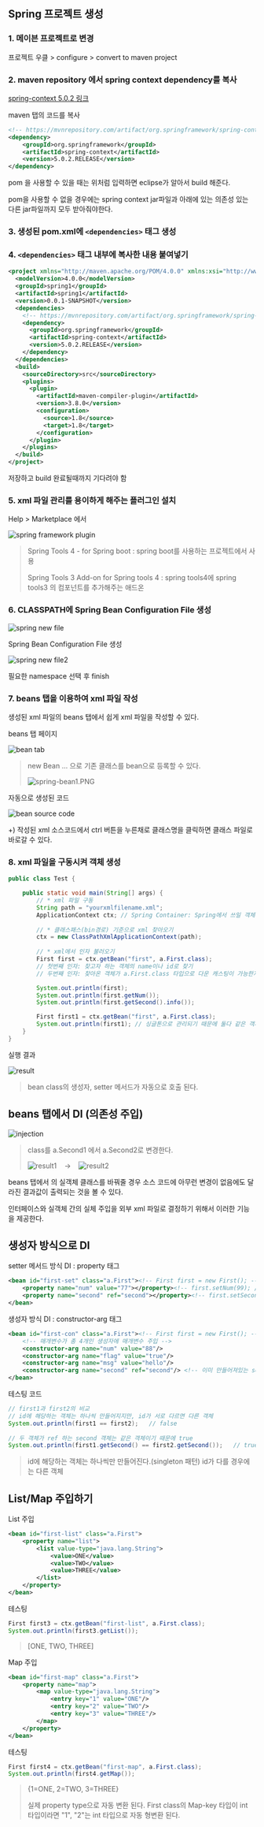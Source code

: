 ## Spring 프로젝트 생성

### 1. 메이븐 프로젝트로 변경
프로젝트 우클 > configure > convert to maven project

### 2. maven repository 에서 spring context dependency를 복사
[spring-context 5.0.2 링크](https://mvnrepository.com/artifact/org.springframework/spring-context/5.0.2.RELEASE)

maven 탭의 코드를 복사
```xml
<!-- https://mvnrepository.com/artifact/org.springframework/spring-context -->
<dependency>
    <groupId>org.springframework</groupId>
    <artifactId>spring-context</artifactId>
    <version>5.0.2.RELEASE</version>
</dependency>
```

pom 을 사용할 수 있을 때는 위처럼 입력하면 eclipse가 알아서 build 해준다.

pom을 사용할 수 없을 경우에는 spring context jar파일과 아래에 있는 의존성 있는 다른 jar파일까지 모두 받아줘야한다.

### 3. 생성된 pom.xml에 `<dependencies>` 태그 생성

### 4. `<dependencies>` 태그 내부에 복사한 내용 붙여넣기

```xml
<project xmlns="http://maven.apache.org/POM/4.0.0" xmlns:xsi="http://www.w3.org/2001/XMLSchema-instance" xsi:schemaLocation="http://maven.apache.org/POM/4.0.0 http://maven.apache.org/xsd/maven-4.0.0.xsd">
  <modelVersion>4.0.0</modelVersion>
  <groupId>spring1</groupId>
  <artifactId>spring1</artifactId>
  <version>0.0.1-SNAPSHOT</version>
  <dependencies>
    <!-- https://mvnrepository.com/artifact/org.springframework/spring-context -->
    <dependency>
      <groupId>org.springframework</groupId>
      <artifactId>spring-context</artifactId>
      <version>5.0.2.RELEASE</version>
    </dependency>
  </dependencies>
  <build>
    <sourceDirectory>src</sourceDirectory>
    <plugins>
      <plugin>
        <artifactId>maven-compiler-plugin</artifactId>
        <version>3.8.0</version>
        <configuration>
          <source>1.8</source>
          <target>1.8</target>
        </configuration>
      </plugin>
    </plugins>
  </build>
</project>
```
저장하고 build 완료될때까지 기다려야 함

### 5. xml 파일 관리를 용이하게 해주는 플러그인 설치
Help > Marketplace 에서 

![spring framework plugin](https://github.com/ette9844/writing_md/blob/master/imgs/spring-plugin.PNG?raw=true)
>Spring Tools 4 - for Spring boot : 
>spring boot를 사용하는 프로젝트에서 사용
>
>Spring Tools 3 Add-on for Spring tools 4 : 
>spring tools4에 spring tools3 의 컴포넌트를 추가해주는 애드온

### 6. CLASSPATH에 Spring Bean Configuration File 생성
![spring new file](https://github.com/ette9844/writing_md/blob/master/imgs/spring-newfile.PNG?raw=true)

Spring Bean Configuration File 생성

![spring new file2](https://github.com/ette9844/writing_md/blob/master/imgs/spring-bean3.PNG?raw=true)

필요한 namespace 선택 후 finish

### 7. beans 탭을 이용하여 xml 파일 작성

생성된 xml 파일의 beans 탭에서 쉽게 xml 파일을 작성할 수 있다.

beans 탭 페이지

![bean tab](https://github.com/ette9844/writing_md/blob/master/imgs/spring-bean2.PNG?raw=true)
>new Bean ... 으로 기존 클래스를 bean으로 등록할 수 있다.
>
>![spring-bean1.PNG](https://github.com/ette9844/writing_md/blob/master/imgs/spring-bean1.PNG?raw=true)


자동으로 생성된 코드

![bean source code](https://github.com/ette9844/writing_md/blob/master/imgs/spring-beansource.PNG?raw=true)

+) 작성된 xml 소스코드에서 ctrl 버튼을 누른채로 클래스명을 클릭하면 클래스 파일로 바로갈 수 있다.

### 8. xml 파일을 구동시켜 객체 생성
```java
public class Test {

	public static void main(String[] args) {
		// * xml 파일 구동
		String path = "yourxmlfilename.xml";
		ApplicationContext ctx;	// Spring Container: Spring에서 쓰일 객체관리자
		
		// * 클래스패스(bin경로) 기준으로 xml 찾아오기
		ctx = new ClassPathXmlApplicationContext(path);
		
		// * xml에서 인자 불러오기
		First first = ctx.getBean("first", a.First.class);
		// 첫번째 인자: 찾고자 하는 객체의 name이나 id로 찾기
		// 두번째 인자: 찾아온 객체가 a.First.class 타입으로 다운 캐스팅이 가능한지 물어보고 다운 캐스팅

		System.out.println(first);
		System.out.println(first.getNum());
		System.out.println(first.getSecond().info());		

		First first1 = ctx.getBean("first", a.First.class);
		System.out.println(first1);	// 싱글톤으로 관리되기 때문에 둘다 같은 객체를 참조하게 됨
	}
}
```

실행 결과

![result](https://github.com/ette9844/writing_md/blob/master/imgs/spring-bean-result.PNG?raw=true)
>bean class의 생성자, setter 메서드가 자동으로 호출 된다.

## beans 탭에서 DI (의존성 주입)
![injection](https://github.com/ette9844/writing_md/blob/master/imgs/spring-bean-injection.PNG?raw=true)
>class를 a.Second1 에서 a.Second2로 변경한다.
>
>![result1](https://github.com/ette9844/writing_md/blob/master/imgs/spring-bean-result1.PNG?raw=true)  &nbsp;&nbsp;&nbsp;→ &nbsp;&nbsp;&nbsp;![result2](https://github.com/ette9844/writing_md/blob/master/imgs/spring-bean-result2.PNG?raw=true)

beans 탭에서 의 실객체 클래스를 바꿔줄 경우 소스 코드에 아무런 변경이 없음에도 달라진 결과값이 출력되는 것을 볼 수 있다.

인터페이스와 실객체 간의 실체 주입을 외부 xml 파일로 결정하기 위해서 이러한 기능을 제공한다.

## 생성자 방식으로 DI 

setter 메서드 방식 DI : property 태그
```xml
<bean id="first-set" class="a.First"><!-- First first = new First(); -->
	<property name="num" value="77"></property><!-- first.setNum(99); //값 주입 -->
	<property name="second" ref="second"></property><!-- first.setSecond(second); -->
</bean>
```

생성자 방식 DI : constructor-arg 태그
```xml
<bean id="first-con" class="a.First"><!-- First first = new First(); -->
	<!-- 매개변수가 총 4개인 생성자에 매개변수 주입 -->
	<constructor-arg name="num" value="88"/>
	<constructor-arg name="flag" value="true"/>
	<constructor-arg name="msg" value="hello"/>
	<constructor-arg name="second" ref="second"/> <!-- 이미 만들어져있는 second 객체 사용: ref -->
</bean>
```

테스팅 코드

```java
// first1과 first2의 비교
// id에 해당하는 객체는 하나씩 만들어지지만, id가 서로 다르면 다른 객체
System.out.println(first1 == first2); 	// false
		
// 두 객체가 ref 하는 second 객체는 같은 객체이기 때문에 true
System.out.println(first1.getSecond() == first2.getSecond()); 	// true
```
>id에 해당하는 객체는 하나씩만 만들어진다.(singleton 패턴)
>id가 다를 경우에는 다른 객체

## List/Map 주입하기
List 주입
```xml
<bean id="first-list" class="a.First">
	<property name="list">
		<list value-type="java.lang.String">
			<value>ONE</value>
			<value>TWO</value>
			<value>THREE</value>
		</list>
	</property>
</bean>
```
테스팅
```java
First first3 = ctx.getBean("first-list", a.First.class);
System.out.println(first3.getList());
```
>[ONE, TWO, THREE]

Map 주입
```xml
<bean id="first-map" class="a.First">
	<property name="map">
		<map value-type="java.lang.String">
			<entry key="1" value="ONE"/>
			<entry key="2" value="TWO"/>
			<entry key="3" value="THREE"/>
		</map>
	</property>
</bean>
```
테스팅
```java
First first4 = ctx.getBean("first-map", a.First.class);
System.out.println(first4.getMap());
```
>{1=ONE, 2=TWO, 3=THREE}
>
>실제 property type으로 자동 변환 된다.
>First class의 Map-key 타입이 int 타입이라면 "1", "2"는 int 타입으로 자동 형변환 된다.
<!--stackedit_data:
eyJoaXN0b3J5IjpbMTgzMDk5NjY5NSwtNTIxOTAwODAyLDc5ND
k3MDMyLDE5MzY0NzM4ODIsMTUwMTI4MzkwMCw1NDE3MTQyMDcs
LTMwMzA4NDAyOCwtMTM1OTIxNjU4NywxOTk4MTc3Mzg3LDM1MT
kzNzA3NywtNDQ4MTUwMzM3LDEyNDYwMDU5MzUsLTE1MjcyMDU2
MDYsLTc2ODQ4MDgyNF19
-->